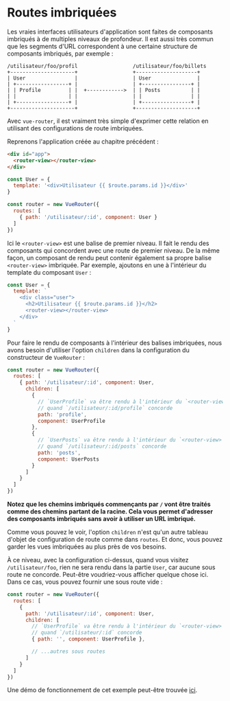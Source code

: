 # Routes imbriquées

Les vraies interfaces utilisateurs d'application sont faites de composants imbriqués à de multiples niveaux de profondeur. Il est aussi très commun que les segments d'URL correspondent à une certaine structure de composants imbriqués, par exemple :

```
/utilisateur/foo/profil                  /utilisateur/foo/billets
+---------------------+                  +--------------------+
| User                |                  | User               |
| +-----------------+ |                  | +----------------+ |
| | Profile         | |  +------------>  | | Posts          | |
| |                 | |                  | |                | |
| +-----------------+ |                  | +----------------+ |
+---------------------+                  +--------------------+
```

Avec `vue-router`, il est vraiment très simple d'exprimer cette relation en utilisant des configurations de route imbriquées.

Reprenons l'application créée au chapitre précédent :

``` html
<div id="app">
  <router-view></router-view>
</div>
```

``` js
const User = {
  template: '<div>Utilisateur {{ $route.params.id }}</div>'
}

const router = new VueRouter({
  routes: [
    { path: '/utilisateur/:id', component: User }
  ]
})
```

Ici le `<router-view>` est une balise de premier niveau. Il fait le rendu des composants qui concordent avec une route de premier niveau. De la même façon, un composant de rendu peut contenir également sa propre balise `<router-view>` imbriquée. Par exemple, ajoutons en une à l'intérieur du template du composant `User` :

``` js
const User = {
  template: `
    <div class="user">
      <h2>Utilisateur {{ $route.params.id }}</h2>
      <router-view></router-view>
    </div>
  `
}
```

Pour faire le rendu de composants à l'intérieur des balises imbriquées, nous avons besoin d'utiliser l'option `children` dans la configuration du constructeur de `VueRouter` :

``` js
const router = new VueRouter({
  routes: [
    { path: '/utilisateur/:id', component: User,
      children: [
        {
          // `UserProfile` va être rendu à l'intérieur du `<router-view>` de `User`
          // quand `/utilisateur/:id/profile` concorde
          path: 'profile',
          component: UserProfile
        },
        {
          // `UserPosts` va être rendu à l'intérieur du `<router-view>` de `User`
          // quand `/utilisateur/:id/posts` concorde
          path: 'posts',
          component: UserPosts
        }
      ]
    }
  ]
})
```

**Notez que les chemins imbriqués commençants par `/` vont être traités comme des chemins partant de la racine. Cela vous permet d'adresser des composants imbriqués sans avoir à utiliser un URL imbriqué.**

Comme vous pouvez le voir, l'option `children` n'est qu'un autre tableau d'objet de configuration de route comme dans `routes`. Et donc, vous pouvez garder les vues imbriquées au plus près de vos besoins.

À ce niveau, avec la configuration ci-dessus, quand vous visitez `/utilisateur/foo`, rien ne sera rendu dans la partie `User`, car aucune sous route ne concorde. Peut-être voudriez-vous afficher quelque chose ici. Dans ce cas, vous pouvez fournir une sous route vide :

``` js
const router = new VueRouter({
  routes: [
    {
      path: '/utilisateur/:id', component: User,
      children: [
        // `UserProfile` va être rendu à l'intérieur du `<router-view>` de `User`
        // quand `/utilisateur/:id` concorde
        { path: '', component: UserProfile },

        // ...autres sous routes
      ]
    }
  ]
})
```

Une démo de fonctionnement de cet exemple peut-être trouvée [ici](https://jsfiddle.net/yyx990803/L7hscd8h/).
